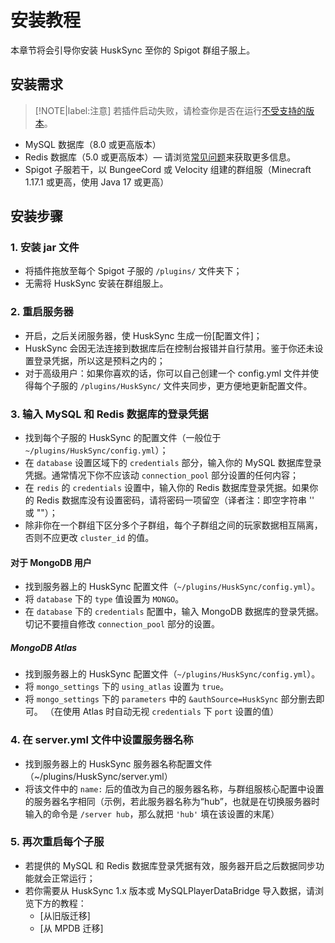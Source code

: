 # 安装教程

本章节将会引导你安装 HuskSync 至你的 Spigot 群组子服上。

## 安装需求

> [!NOTE|label:注意]
> 若插件启动失败，请检查你是否在运行[不受支持的版本](unsupported-versions.md)。

* MySQL 数据库（8.0 或更高版本）
* Redis 数据库（5.0 或更高版本）— 请浏览[常见问题](guides.faqs.md)来获取更多信息。
* Spigot 子服若干，以 BungeeCord 或 Velocity 组建的群组服（Minecraft 1.17.1 或更高，使用 Java 17 或更高）

## 安装步骤

### 1. 安装 jar 文件

* 将插件拖放至每个 Spigot 子服的 `/plugins/` 文件夹下；
* 无需将 HuskSync 安装在群组服上。

### 2. 重启服务器

* 开启，之后关闭服务器，使 HuskSync 生成一份[配置文件]；
* HuskSync 会因无法连接到数据库后在控制台报错并自行禁用。鉴于你还未设置登录凭据，所以这是预料之内的；
* 对于高级用户：如果你喜欢的话，你可以自己创建一个 config.yml 文件并使得每个子服的 `/plugins/HuskSync/` 文件夹同步，更方便地更新配置文件。

### 3. 输入 MySQL 和 Redis 数据库的登录凭据

* 找到每个子服的 HuskSync 的配置文件（一般位于 `~/plugins/HuskSync/config.yml`）；
* 在 `database` 设置区域下的 `credentials` 部分，输入你的 MySQL 数据库登录凭据。通常情况下你不应该动 `connection_pool` 部分设置的任何内容；
* 在 `redis` 的 `credentials` 设置中，输入你的 Redis 数据库登录凭据。如果你的 Redis 数据库没有设置密码，请将密码一项留空（译者注：即空字符串 '' 或 ""）；
* 除非你在一个群组下区分多个子群组，每个子群组之间的玩家数据相互隔离，否则不应更改 `cluster_id` 的值。

#### 对于 MongoDB 用户

* 找到服务器上的 HuskSync 配置文件（`~/plugins/HuskSync/config.yml`）。
* 将 `database` 下的 `type` 值设置为 `MONGO`。
* 在 `database` 下的 `credentials` 配置中，输入 MongoDB 数据库的登录凭据。切记不要擅自修改 `connection_pool` 部分的设置。

##### MongoDB Atlas

* 找到服务器上的 HuskSync 配置文件（`~/plugins/HuskSync/config.yml`）。
* 将 `mongo_settings` 下的 `using_atlas` 设置为 `true`。
* 将 `mongo_settings` 下的 `parameters` 中的 `&authSource=HuskSync` 部分删去即可。
（在使用 Atlas 时自动无视 `credentials` 下 `port` 设置的值）

### 4. 在 server.yml 文件中设置服务器名称

* 找到服务器上的 HuskSync 服务器名称配置文件（~/plugins/HuskSync/server.yml）
* 将该文件中的 `name:` 后的值改为自己的服务器名称，与群组服核心配置中设置的服务器名字相同（示例，若此服务器名称为“hub”，也就是在切换服务器时输入的命令是 `/server hub`，那么就把 `'hub'` 填在该设置的末尾）

### 5. 再次重启每个子服

* 若提供的 MySQL 和 Redis 数据库登录凭据有效，服务器开启之后数据同步功能就会正常运行；
* 若你需要从 HuskSync 1.x 版本或 MySQLPlayerDataBridge 导入数据，请浏览下方的教程：
  * [从旧版迁移]
  * [从 MPDB 迁移]
